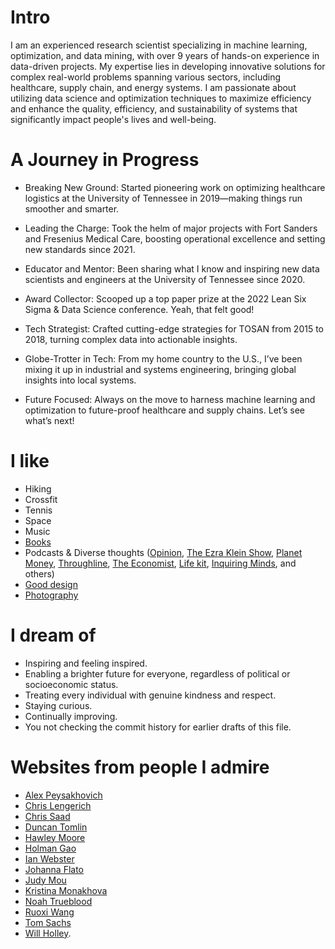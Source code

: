 # Intro

I am an experienced research scientist specializing in machine learning, optimization, and data mining, with over 9 years of hands-on experience in data-driven projects. My expertise lies in developing innovative solutions for complex real-world problems spanning various sectors, including healthcare, supply chain, and energy systems. I am passionate about utilizing data science and optimization techniques to maximize efficiency and enhance the quality, efficiency, and sustainability of systems that significantly impact people's lives and well-being.


# A Journey in Progress

- Breaking New Ground: Started pioneering work on optimizing healthcare logistics at the University of Tennessee in 2019—making things run smoother and smarter.

- Leading the Charge: Took the helm of major projects with Fort Sanders and Fresenius Medical Care, boosting operational excellence and setting new standards since 2021.

- Educator and Mentor: Been sharing what I know and inspiring new data scientists and engineers at the University of Tennessee since 2020.

- Award Collector: Scooped up a top paper prize at the 2022 Lean Six Sigma & Data Science conference. Yeah, that felt good!

- Tech Strategist: Crafted cutting-edge strategies for TOSAN from 2015 to 2018, turning complex data into actionable insights.

- Globe-Trotter in Tech: From my home country to the U.S., I’ve been mixing it up in industrial and systems engineering, bringing global insights into local systems.

- Future Focused: Always on the move to harness machine learning and optimization to future-proof healthcare and supply chains. Let’s see what’s next!

# I like

- Hiking
- Crossfit
- Tennis
- Space
- Music
- [Books](/)
- Podcasts & Diverse thoughts ([Opinion](https://www.nytimes.com/column/opinion), [The Ezra Klein Show](https://www.nytimes.com/column/ezra-klein-podcast), [Planet Money](https://www.npr.org/sections/money/), [Throughline](https://www.npr.org/podcasts/510333/throughline), [The Economist](http://radio.economist.com/), [Life kit](https://www.npr.org/lifekit), [Inquiring Minds](https://inquiring.show), and others)
- [Good design](/)
- [Photography](/)

# I dream of

- Inspiring and feeling inspired.
- Enabling a brighter future for everyone, regardless of political or socioeconomic status.
- Treating every individual with genuine kindness and respect.
- Staying curious.
- Continually improving.
- You not checking the commit history for earlier drafts of this file.

# Websites from people I admire

- [Alex Peysakhovich](http://alexpeys.github.io/)
- [Chris Lengerich](http://www.chrislengerich.com/)
- [Chris Saad](https://www.chrissaad.com/)
- [Duncan Tomlin](http://duncantomlin.com/)
- [Hawley Moore](http://hawleymoore.com/)
- [Holman Gao](https://golmansax.com/)
- [Ian Webster](http://ianww.com/)
- [Johanna Flato](https://www.johannaflato.com/)
- [Judy Mou](http://www.judymou.com/)
- [Kristina Monakhova](https://kristinamonakhova.com/)
- [Noah Trueblood](http://notrueblood.com/)
- [Ruoxi Wang](http://ruoxiw.com/)
- [Tom Sachs](https://www.tomsachs.org/)
- [Will Holley](https://willholley.com).